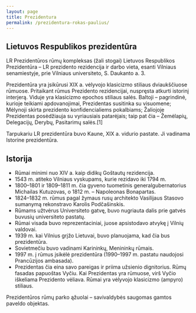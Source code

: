 ```yaml
---
layout: page
title: Prezidentura
permalink: /prezidentura-rokas-paulius/
---
```




## Lietuvos Respublikos prezidentūra


LR Prezidentūros rūmų kompleksas (žali stogai)
Lietuvos Respublikos Prezidentūra – LR prezidento rezidencija ir darbo vieta, esanti Vilniaus senamiestyje, prie Vilniaus universiteto, S. Daukanto a. 3.

Prezidentūra yra įsikūrusi XIX a. vėlyvojo klasicizmo stiliaus dviaukščiuose rūmuose. Pritaikant rūmus Prezidento rezidencijai, nuspręsta atkurti istorinį interjerą. Viduje yra klasicizmo epochos stiliaus salės. Baltoji – pagrindinė, kurioje teikiami apdovanojimai, Prezidentas susitinka su visuomene; Mėlynoji skirta prezidento konfidencialiems pokalbiams; Žaliojoje Prezidentas posėdžiauja su vyriausiais patarėjais; taip pat čia – Žemėlapių, Delegacijų, Derybų, Pasitarimų salės.[1]

Tarpukariu LR prezidentūra buvo Kaune, XIX a. vidurio pastate. Ji vadinama Istorine prezidentūra.

## Istorija

- Rūmai minimi nuo XIV a. kaip didikų Goštautų rezidencija.
- 1543 m. atiteko Vilniaus vyskupams, kurie rezidavo iki 1794 m.
- 1800–1801 ir 1809–1811 m. čia gyveno tuometinis generalgubernatorius Michailas Kutuzovas, o 1812 m. – Napoleonas Bonapartas.
- 1824–1832 m. rūmus pagal žymaus rusų architekto Vasilijaus Stasovo sumanymą rekonstravo Karolis Podčašinskis.
- Rūmams užtvėrus Universiteto gatvę, buvo nugriauta dalis prie gatvės buvusių universiteto pastatų.
- Rūmai visada buvo reprezentaciniai, juose apsistodavo atvykę į Vilnių valdovai.
- 1939 m. kai Vilnius grįžo Lietuvai, buvo planuojama, kad čia bus prezidentūra.
- Sovietmečiu buvo vadinami Karininkų, Menininkų rūmais.
- 1997 m. į rūmus įsikėlė prezidentūra (1990–1997 m. pastatu naudojosi Prancūzijos ambasada).
- Prezidentas čia eina savo pareigas ir priima užsienio dignitorius. Rūmų fasadas papuoštas Vyčiu. Kai Prezidentas yra rūmuose, virš Vyčio iškeliama Prezidento vėliava. Rūmai yra vėlyvojo klasicizmo (ampyro) stiliaus.

Prezidentūros rūmų parko ąžuolai – savivaldybės saugomas gamtos paveldo objektas.
